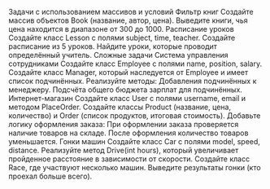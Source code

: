 Задачи с использованием массивов и условий
Фильтр книг
Создайте массив объектов Book (название, автор, цена).
Выведите книги, чья цена находится в диапазоне от 300 до 1000.
Расписание уроков
Создайте класс Lesson с полями subject, time, teacher.
Создайте расписание из 5 уроков.
Найдите уроки, которые проводит определённый учитель.
Сложные задачи
Система управления сотрудниками
Создайте класс Employee с полями name, position, salary.
Создайте класс Manager, который наследуется от Employee и имеет список подчинённых.
Реализуйте методы:
Добавления подчинённых к менеджеру.
Подсчёта общего бюджета зарплат для подчинённых.
Интернет-магазин
Создайте класс User с полями username, email и методом PlaceOrder.
Создайте классы Product (название, цена, количество) и Order (список продуктов, итоговая стоимость).
Добавьте логику оформления заказа:
При оформлении заказа проверяется наличие товаров на складе.
После оформления количество товаров уменьшается.
Гонки машин
Создайте класс Car с полями model, speed, distance.
Реализуйте метод Drive(int hours), который увеличивает пройденное расстояние в зависимости от скорости.
Создайте класс Race, где участвуют несколько машин. Выведите результаты гонки (кто проехал больше всего).
